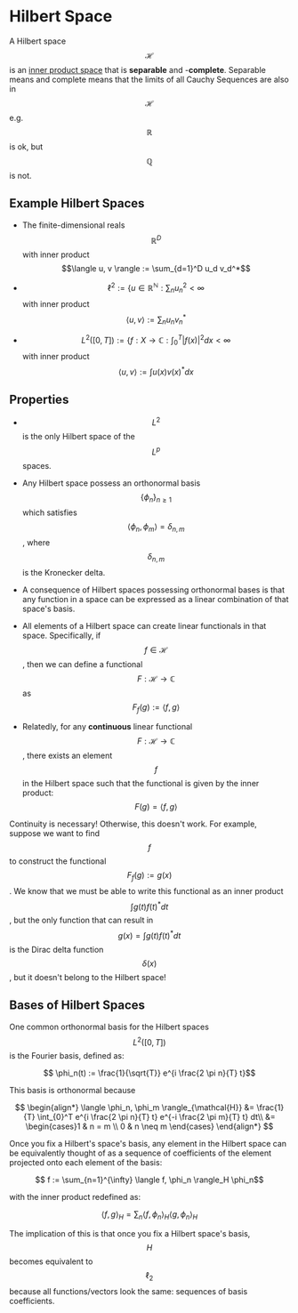 # Hilbert Space

A Hilbert space $$\mathcal{H}$$ is an [inner product space](../linear_algebra/inner_product.md) that is
**separable** and -**complete**. Separable means and complete means that the limits of
all Cauchy Sequences are also in $$\mathcal{H}$$ e.g. $$\mathbb{R}$$ is ok, but $$\mathbb{Q}$$ is not.

## Example Hilbert Spaces

- The finite-dimensional reals $$\mathbb{R}^D$$ with inner product $$\langle u, v \rangle := \sum_{d=1}^D u_d v_d^*$$

- $$\ell^2 := \{ u \in \mathbb{R}^{\mathbb{N}} : \sum_n u_n^2 < \infty$$ with inner product
  $$\langle u, v \rangle := \sum_{n} u_n v_n^*$$

- $$L^2([0, T]) := \{ f: X \rightarrow \mathbb{C} : \int_0^T |f(x)|^2 dx < \infty$$ with inner product
  $$\langle u, v \rangle := \int u(x) v(x)^* dx$$

  
## Properties

- $$L^2$$ is the only Hilbert space of the $$L^p$$ spaces.

- Any Hilbert space possess an orthonormal basis $$\{ \phi_n \}_{n \geq 1}$$ which
  satisfies $$\langle \phi_n, \phi_m \rangle = \delta_{n, m}$$, where $$\delta_{n, m}$$ 
  is the Kronecker delta.

- A consequence of Hilbert spaces possessing orthonormal bases is that any function in a space
  can be expressed as a linear combination of that space's basis.

- All elements of a Hilbert space can create linear functionals in that space. Specifically, if $$f \in \mathcal{H}$$,
  then we can define a functional $$F: \mathcal{H} \rightarrow \mathbb{C}$$ as 
  $$F_f(g) := \langle f, g \rangle$$

- Relatedly, for any **continuous** linear functional $$F: \mathcal{H} \rightarrow \mathbb{C}$$, 
  there exists an element $$f$$ in the Hilbert space such that the functional is given by the inner product:
    $$F(g) = \langle f , g \rangle$$

Continuity is necessary! Otherwise, this doesn't work. For example, suppose we want to find $$f$$
to construct the functional $$ F_f(g) := g(x)$$. We know that we must be able to write this functional
as an inner product $$ \int g(t) f(t)^* dt$$, but the only function that can result in $$g(x) = \int g(t) f(t)^* dt$$
is the Dirac delta function $$\delta(x)$$, but it doesn't belong to the Hilbert space!

## Bases of Hilbert Spaces

One common orthonormal basis for the Hilbert spaces $$L^2([0, T])$$ is the Fourier basis, defined as:

$$ \phi_n(t) := \frac{1}{\sqrt{T}} e^{i \frac{2 \pi n}{T} t}$$

This basis is orthonormal because

$$
\begin{align*}
\langle \phi_n, \phi_m \rangle_{\mathcal{H}}
&= \frac{1}{T} \int_{0}^T e^{i \frac{2 \pi n}{T} t} e^{-i \frac{2 \pi m}{T} t} dt\\
&= \begin{cases}1 & n = m \\ 0 & n \neq m \end{cases}
\end{align*}
$$

Once you fix a Hilbert's space's basis, any element in the Hilbert space can be equivalently
thought of as a sequence of coefficients of the element projected onto each element of the basis:

$$ f := \sum_{n=1}^{\infty} \langle f, \phi_n \rangle_H \phi_n$$

with the inner product redefined as:

$$ \langle f, g \rangle_H = \sum_n \langle f, \phi_n \rangle_H \langle g, \phi_n \rangle_H$$

The implication of this is that once you fix a Hilbert space's basis, $$H$$ becomes equivalent
to $$\ell_2$$ because all functions/vectors look the same: sequences of basis coefficients.
